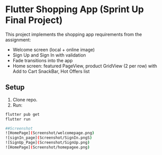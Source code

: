 # Flutter Shopping App (Sprint Up Final Project)

This project implements the shopping app requirements from the assignment:
- Welcome screen (local + online image)
- Sign Up and Sign In with validation
- Fade transitions into the app
- Home screen: featured PageView, product GridView (2 per row) with Add to Cart SnackBar, Hot Offers list

## Setup
1. Clone repo.
4. Run:
```bash
flutter pub get
flutter run

##Screenshot
![HomePage](Screenshot/welcomepage.png)
![signIn_page](Screenshot/SignIn.pngS)
![SignUp_Page](Screenshot/SignUp.png)
![HomePage](Screenshot/homepagee.png)
